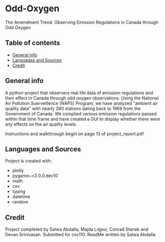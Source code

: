 # Odd-Oxygen
The Amendment Trend:  Observing Emission Regulations in Canada through Odd Oxygen

## Table of contents
* [General info](#general-info)
* [Languages and Sources](#languages-and-sources)
* [Credit](#credit)

## General info
A python project that observers real life data of emission regulations and their effect in Canada through odd oxygen observations. Using the National Air Pollution Suerveillence (NAPS) Program, we have analyzed "ambient air quality data" with nearly 260 stations dating back to 1969 from the Government of Canada. We complied various emission regulations passed within that time frame and have created a GUI to display whether there were any effects on the air quality levels.
 
Instructions and walkthrough begin on page 13 of project_report.pdf
	
## Languages and Sources
Project is created with:
* plotly
* pygame~=2.0.0.dev10
* math
* csv
* typing
* datetime
* random
	
## Credit
Project completed by Salwa Abdalla, Majda Lojpur, Conrad Stanek and Devan Srinivasan.
Submitted for csc110. ReadMe written by Salwa Abdalla.
